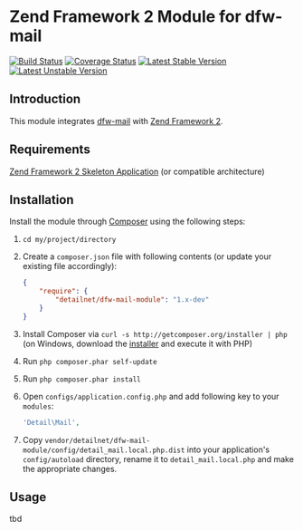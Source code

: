# Zend Framework 2 Module for dfw-mail

[![Build Status](https://travis-ci.org/detailnet/dfw-mail-module.svg?branch=master)](https://travis-ci.org/detailnet/dfw-mail-module)
[![Coverage Status](https://img.shields.io/coveralls/detailnet/dfw-mail-module.svg)](https://coveralls.io/r/detailnet/dfw-mail-module)
[![Latest Stable Version](https://poser.pugx.org/detailnet/dfw-mail-module/v/stable.svg)](https://packagist.org/packages/detailnet/dfw-mail-module)
[![Latest Unstable Version](https://poser.pugx.org/detailnet/dfw-mail-module/v/unstable.svg)](https://packagist.org/packages/detailnet/dfw-mail-module)

## Introduction
This module integrates [dfw-mail](https://github.com/detailnet/dfw-mail) with [Zend Framework 2](https://github.com/zendframework/zf2).

## Requirements
[Zend Framework 2 Skeleton Application](http://www.github.com/zendframework/ZendSkeletonApplication) (or compatible architecture)

## Installation
Install the module through [Composer](http://getcomposer.org/) using the following steps:

  1. `cd my/project/directory`
  
  2. Create a `composer.json` file with following contents (or update your existing file accordingly):

     ```json
     {
         "require": {
             "detailnet/dfw-mail-module": "1.x-dev"
         }
     }
     ```
  3. Install Composer via `curl -s http://getcomposer.org/installer | php` (on Windows, download
     the [installer](http://getcomposer.org/installer) and execute it with PHP)
     
  4. Run `php composer.phar self-update`
     
  5. Run `php composer.phar install`
  
  6. Open `configs/application.config.php` and add following key to your `modules`:

     ```php
     'Detail\Mail',
     ```

  7. Copy `vendor/detailnet/dfw-mail-module/config/detail_mail.local.php.dist` into your application's
     `config/autoload` directory, rename it to `detail_mail.local.php` and make the appropriate changes.

## Usage
tbd
